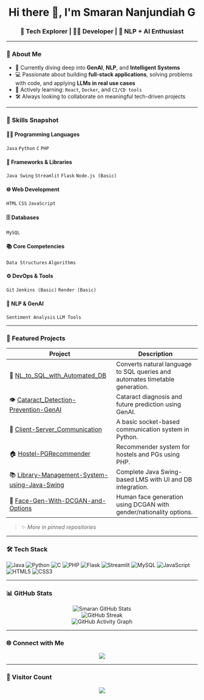 <h1 align="center">Hi there 👋, I'm Smaran Nanjundiah G</h1>
<h3 align="center">🚀 Tech Explorer | 👨‍💻 Developer | 🧠 NLP + AI Enthusiast</h3>

---

### 🧠 About Me

- 🔭 Currently diving deep into **GenAI**, **NLP**, and **Intelligent Systems**
- 💻 Passionate about building **full-stack applications**, solving problems with code, and applying **LLMs in real use cases**
- 🌱 Actively learning: `React`, `Docker`, and `CI/CD tools`
- 🛠️ Always looking to collaborate on meaningful tech-driven projects

---

### 🚀 Skills Snapshot

#### 👨‍💻 Programming Languages
`Java` `Python` `C` `PHP`

#### 🧰 Frameworks & Libraries
`Java Swing` `Streamlit` `Flask` `Node.js (Basic)`

#### 🌐 Web Development
`HTML` `CSS` `JavaScript`

#### 🗄️ Databases
`MySQL`

#### 📚 Core Competencies
`Data Structures` `Algorithms`

#### ⚙️ DevOps & Tools
`Git` `Jenkins (Basic)` `Render (Basic)`

#### 🤖 NLP & GenAI
`Sentiment Analysis` `LLM Tools`

---

### 📌 Featured Projects

| Project | Description |
|--------|-------------|
| 🔷 [NL_to_SQL_with_Automated_DB](https://github.com/smaranng/NL_to_SQL_with_Automated_DB) | Converts natural language to SQL queries and automates timetable generation. |
| 👁️ [Cataract_Detection-Prevention-GenAI](https://github.com/smaranng/Cataract_Detection-Prevention-GenAI) | Cataract diagnosis and future prediction using GenAI. |
| 🔁 [Client-Server_Communication](https://github.com/smaranng/Client-Server_Communication) | A basic socket-based communication system in Python. |
| 🏠 [Hostel-PGRecommender](https://github.com/smaranng/Hostel-PGRecommender) | Recommender system for hostels and PGs using PHP. |
| 📚 [Library-Management-System-using-Java-Swing](https://github.com/smaranng/Library-Management-System-using-Java-Swing) | Complete Java Swing-based LMS with UI and DB integration. |
| 🎨 [Face-Gen-With-DCGAN-and-Options](https://github.com/smaranng/Face-Gen-With-DCGAN-and-Options) | Human face generation using DCGAN with gender/nationality options. |

> ✨ _More in pinned repositories_

---

### 🛠️ Tech Stack

![Java](https://img.shields.io/badge/Java-ED8B00?style=for-the-badge&logo=java&logoColor=white)
![Python](https://img.shields.io/badge/Python-3776AB?style=for-the-badge&logo=python&logoColor=white)
![C](https://img.shields.io/badge/C-00599C?style=for-the-badge&logo=c&logoColor=white)
![PHP](https://img.shields.io/badge/PHP-777BB4?style=for-the-badge&logo=php&logoColor=white)
![Flask](https://img.shields.io/badge/Flask-000?style=for-the-badge&logo=flask&logoColor=white)
![Streamlit](https://img.shields.io/badge/Streamlit-FF4B4B?style=for-the-badge&logo=streamlit&logoColor=white)
![MySQL](https://img.shields.io/badge/MySQL-00758F?style=for-the-badge&logo=mysql&logoColor=white)
![JavaScript](https://img.shields.io/badge/JavaScript-F7DF1E?style=for-the-badge&logo=javascript&logoColor=black)
![HTML5](https://img.shields.io/badge/HTML-E34F26?style=for-the-badge&logo=html5&logoColor=white)
![CSS3](https://img.shields.io/badge/CSS-1572B6?style=for-the-badge&logo=css3&logoColor=white)

---

### 📊 GitHub Stats

<p align="center">
  <img src="https://github-readme-stats.vercel.app/api?username=smaranng&show_icons=true&theme=tokyonight" alt="Smaran GitHub Stats"/>
  <br/>
  <img src="https://github-readme-streak-stats.herokuapp.com/?user=smaranng&theme=tokyonight" alt="GitHub Streak"/>
  <br/>
  <img src="https://github-readme-activity-graph.vercel.app/graph?username=smaranng&theme=tokyonight" alt="GitHub Activity Graph"/>
</p>

---

### 🌐 Connect with Me

<p align="center">
  <a href="https://www.linkedin.com/in/smaran-nanjundiah-g-a7186029a/">
    <img src="https://img.shields.io/badge/LinkedIn-blue?style=for-the-badge&logo=linkedin&logoColor=white" />
  </a>
</p>

---

### 👀 Visitor Count

<p align="center">
  <img src="https://komarev.com/ghpvc/?username=smaranng&color=blue&style=flat-square">
</p>
